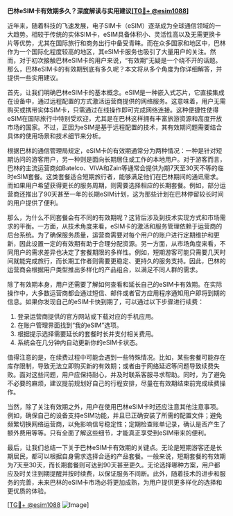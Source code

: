 **巴林eSIM卡有效期多久？深度解读与实用建议[[TG💪+ @esim1088](https://t.me/s/esim1088)]**

近年来，随着科技的飞速发展，电子SIM卡（eSIM）逐渐成为全球通信领域的一大趋势。相较于传统的实体SIM卡，eSIM具备体积小、灵活性高以及无需更换卡片等优势，尤其在国际旅行和商务出行中备受青睐。而在众多国家和地区中，巴林作为一个国际化程度较高的地区，其eSIM卡服务也吸引了大量用户的关注。然而，对于初次接触巴林eSIM卡的用户来说，“有效期”无疑是一个绕不开的话题。那么，巴林eSIM卡的有效期到底有多久呢？本文将从多个角度为你详细解答，并提供一些实用建议。

首先，让我们明确巴林eSIM卡的基本概念。eSIM是一种嵌入式芯片，它直接集成在设备中，通过远程配置的方式激活运营商提供的网络服务。这意味着，用户无需购买或携带实体SIM卡，只需通过在线操作即可完成网络连接。这种便捷性使得eSIM在国际旅行中特别受欢迎，尤其是在巴林这样拥有丰富旅游资源和高度开放市场的国家。不过，正因为eSIM是基于远程配置的技术，其有效期问题需要结合具体的使用场景和技术细节来分析。

根据巴林的通信管理局规定，eSIM卡的有效期通常分为两种情况：一种是针对短期访问的游客用户，另一种则是面向长期居住或工作的本地用户。对于游客而言，巴林的主流运营商如Batelco、VIVA和Zain等通常会提供为期7天至30天不等的临时eSIM套餐。这类套餐适合短期旅行者，能够满足他们在巴林期间的通讯需求。而如果用户希望获得更长的服务周期，则需要选择相应的长期套餐。例如，部分运营商还推出了90天甚至一年的长期eSIM计划，这为那些计划在巴林停留较长时间的用户提供了便利。

那么，为什么不同套餐会有不同的有效期呢？这背后涉及到技术实现方式和市场需求的平衡。一方面，从技术角度来看，eSIM卡的激活和服务管理依赖于运营商的后台系统。为了确保服务质量，运营商需要对每个用户的账户进行定期维护和更新，因此设置一定的有效期有助于合理分配资源。另一方面，从市场角度来看，不同用户的需求差异也决定了套餐期限的多样性。例如，短期游客可能只需要几天时间就能完成旅行，而长期工作者则需要更稳定、更持久的服务支持。因此，巴林的运营商会根据用户类型推出多样化的产品组合，以满足不同人群的需求。

除了有效期本身，用户还需要了解如何查看和延长自己的eSIM卡有效期。在实际操作中，大多数运营商都会通过短信、邮件或者官方应用程序通知用户即将到期的信息。如果你发现自己的eSIM卡快到期了，可以通过以下步骤进行续费：

1. 登录运营商提供的官方网站或下载对应的手机应用。
2. 在账户管理界面找到“我的eSIM”选项。
3. 根据提示选择需要延长的套餐时长并支付相关费用。
4. 系统会在几分钟内自动更新你的eSIM卡状态。

值得注意的是，在续费过程中可能会遇到一些特殊情况。比如，某些套餐可能存在库存限制，导致无法立即购买新的有效期；或者由于网络延迟等问题导致续费失败。面对这些问题，用户应保持耐心，并及时联系客服寻求帮助。同时，为了避免不必要的麻烦，建议提前规划好自己的行程安排，尽量在有效期结束前完成续费操作。

当然，除了关注有效期之外，用户在使用巴林eSIM卡时还应注意其他注意事项。例如，确保自己的设备支持eSIM功能，并且已正确安装了所需的配置文件；避免频繁切换网络运营商，以免影响信号稳定性；定期检查账单记录，确认是否产生了额外费用等等。只有全面了解这些细节，才能真正享受到eSIM带来的便利。

最后，让我们总结一下关于巴林eSIM卡有效期的关键点。无论是短期游客还是长期居民，都可以根据自身需求选择合适的产品套餐。一般来说，短期套餐的有效期为7天至30天，而长期套餐则可达到90天甚至更久。无论选择哪种方案，用户都应及时关注到期提醒并按时续费，以保证服务不间断。此外，随着技术的进步和服务的完善，未来巴林的eSIM卡市场必将更加成熟，为用户提供更多样化的选择和更优质的体验。

[[TG💪+ @esim1088](https://t.me/s/esim1088) ![Image](https://i.postimg.cc/4NQfJmqS/Snipaste-2025-05-13-00-14-12.png)]